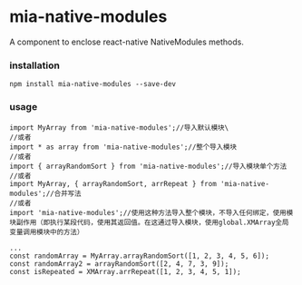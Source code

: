 # mia-native-modules
A component to enclose react-native NativeModules methods.

### installation
```
npm install mia-native-modules --save-dev
```

### usage
```
import MyArray from 'mia-native-modules';//导入默认模块\
//或者
import * as array from 'mia-native-modules';//整个导入模块
//或者
import { arrayRandomSort } from 'mia-native-modules';//导入模块单个方法
//或者
import MyArray, { arrayRandomSort, arrRepeat } from 'mia-native-modules';//合并写法
//或者
import 'mia-native-modules';//使用这种方法导入整个模块，不导入任何绑定，使用模块副作用（即执行某段代码，使用其返回值。在这通过导入模块，使用global.XMArray全局变量调用模块中的方法）

...
const randomArray = MyArray.arrayRandomSort([1, 2, 3, 4, 5, 6]);
const randomArray2 = arrayRandomSort([2, 4, 7, 3, 9]);
const isRepeated = XMArray.arrRepeat([1, 2, 3, 4, 5, 1]);

```